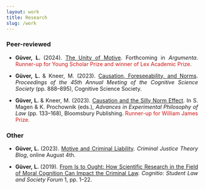 ```yaml
---
layout: work
title: Research
slug: /work
---
```


### Peer-reviewed

<ul><li><p align="justify"><b>Güver, L. </b>(2024). <u>The Unity of Motive</u>. Forthcoming in <i> Argumenta</i>. <font color="D21515"> Runner-up for Young Scholar Prize and winner of Lex Academic Prize. </font></p></li></ul>

<ul><li><p align="justify"><b>Güver, L. </b> & Kneer, M. (2023). <a href="https://philpapers.org/rec/GVECFA"> Causation, Foreseeability, and Norms</a>. <i>Proceedings of the 45th Annual Meeting of the Cognitive Science Society</i> (pp. 888–895), Cognitive Science Society.</p></li></ul>

<ul><li><p align="justify"><b>Güver, L. </b> & Kneer, M. (2023). <a href="https://philpapers.org/rec/GVECAT">Causation and the Silly Norm Effect</a>. In S. Magen & K. Prochownik (eds.), <i>Advances in Experimental Philosophy of Law</i> (pp. 133–168), Bloomsbury Publishing. <font color="D21515"> Runner-up for William James Prize. </font></p>  </li></ul> 
 
### Other

<ul><li><p align="justify"><b>Güver, L. </b> (2023). <a href="https://criminaljusticetheoryblog.wordpress.com/2023/08/04/motive-and-criminal-liability/">Motive and Criminal Liability</a>. <i>Criminal Justice Theory Blog</i>, online August 4th.</p></li></ul>

<ul><li><p align="justify"><b>Güver, L. </b> (2019). <a href="https://philpapers.org/rec/GVEFIT">From Is to Ought: How Scientific Research in the Field of Moral Cognition Can Impact the Criminal Law</a>. <i>Cognitio: Student Law and Society Forum</i> 1, pp. 1–22.</p></li></ul>